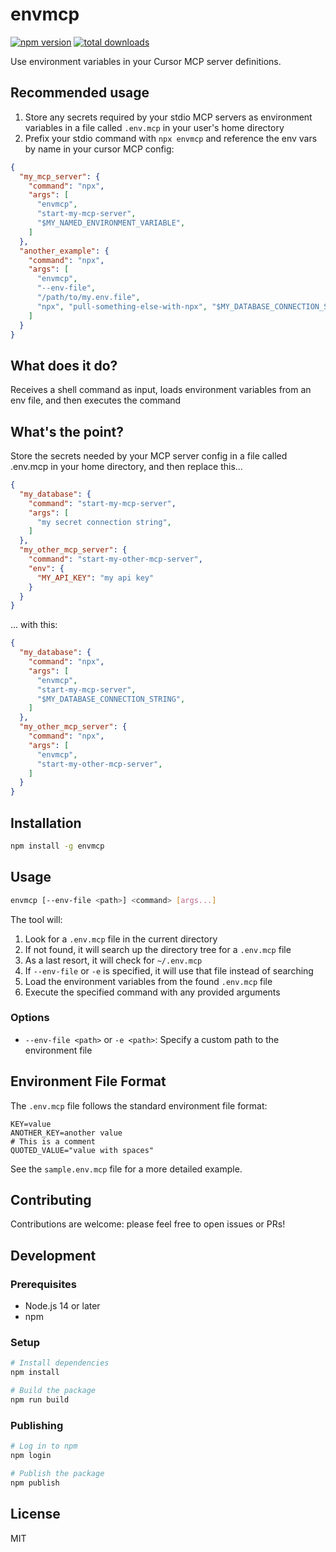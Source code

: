 # envmcp
[![npm version](https://img.shields.io/npm/v/envmcp.svg)](https://www.npmjs.com/package/envmcp)
[![total downloads](https://img.shields.io/npm/dt/envmcp.svg)](https://www.npmjs.com/package/envmcp)

Use environment variables in your Cursor MCP server definitions.

## Recommended usage
1. Store any secrets required by your stdio MCP servers as environment variables in a file called `.env.mcp` in your user's home directory
2. Prefix your stdio command with `npx envmcp` and reference the env vars by name in your cursor MCP config:
```json
{
  "my_mcp_server": {
    "command": "npx",
    "args": [
      "envmcp",
      "start-my-mcp-server",
      "$MY_NAMED_ENVIRONMENT_VARIABLE",
    ]
  },
  "another_example": {
    "command": "npx",
    "args": [
      "envmcp",
      "--env-file",
      "/path/to/my.env.file",
      "npx", "pull-something-else-with-npx", "$MY_DATABASE_CONNECTION_STRING",
    ]
  }
}
```

## What does it do?
Receives a shell command as input, loads environment variables from an env file, and then executes the command

## What's the point?
Store the secrets needed by your MCP server config in a file called .env.mcp in your home directory, and then replace this...

```json
{
  "my_database": {
    "command": "start-my-mcp-server",
    "args": [
      "my secret connection string",
    ]
  },
  "my_other_mcp_server": {
    "command": "start-my-other-mcp-server",
    "env": {
      "MY_API_KEY": "my api key"
    }
  }
}
```

... with this:
```json
{
  "my_database": {
    "command": "npx",
    "args": [
      "envmcp",
      "start-my-mcp-server",
      "$MY_DATABASE_CONNECTION_STRING",
    ]
  },
  "my_other_mcp_server": {
    "command": "npx",
    "args": [
      "envmcp",
      "start-my-other-mcp-server",
    ]
  }
}
```

## Installation

```bash
npm install -g envmcp
```

## Usage

```bash
envmcp [--env-file <path>] <command> [args...]
```

The tool will:
1. Look for a `.env.mcp` file in the current directory
2. If not found, it will search up the directory tree for a `.env.mcp` file
3. As a last resort, it will check for `~/.env.mcp`
4. If `--env-file` or `-e` is specified, it will use that file instead of searching
5. Load the environment variables from the found `.env.mcp` file
6. Execute the specified command with any provided arguments

### Options

- `--env-file <path>` or `-e <path>`: Specify a custom path to the environment file

## Environment File Format

The `.env.mcp` file follows the standard environment file format:

```
KEY=value
ANOTHER_KEY=another value
# This is a comment
QUOTED_VALUE="value with spaces"
```

See the `sample.env.mcp` file for a more detailed example.

## Contributing

Contributions are welcome: please feel free to open issues or PRs!

## Development

### Prerequisites

- Node.js 14 or later
- npm

### Setup

```bash
# Install dependencies
npm install

# Build the package
npm run build
```

### Publishing

```bash
# Log in to npm
npm login

# Publish the package
npm publish
```

## License

MIT 
